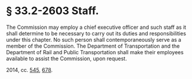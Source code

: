 # § 33.2-2603 Staff.

<p>The Commission may employ a chief executive officer and such staff as it shall determine to be necessary to carry out its duties and responsibilities under this chapter. No such person shall contemporaneously serve as a member of the Commission. The Department of Transportation and the Department of Rail and Public Transportation shall make their employees available to assist the Commission, upon request.</p><p>2014, cc. <a href='http://lis.virginia.gov/cgi-bin/legp604.exe?141+ful+CHAP0545'>545</a>, <a href='http://lis.virginia.gov/cgi-bin/legp604.exe?141+ful+CHAP0678'>678</a>.</p>